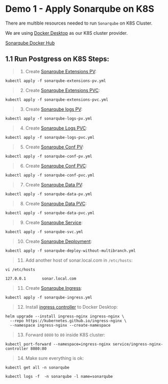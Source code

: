 # Demo 1 - Apply Sonarqube on K8S

There are multible resources needed to run `Sonarqube` on K8S Cluster.

We are using [Docker Desktop](https://www.docker.com/products/docker-desktop/) as our K8S cluster provider.

[Sonarqube Docker Hub](https://hub.docker.com/_/sonarqube)

## 1.1 Run Postgress on K8S Steps:

> 1. Create [Sonarqube Extensions PV](sonarqube-extensions-pv.yml):

```
kubectl apply -f sonarqube-extensions-pv.yml
```
> 2. Create [Sonarqube Extensions PVC](sonarqube-extensions-pvc.yml):
```
kubectl apply -f sonarqube-extensions-pvc.yml
```
> 3. Create [Sonarqube logs PV](sonarqube-logs-pv.yml):

```
kubectl apply -f sonarqube-logs-pv.yml
```
> 4. Create [Sonarqube Logs PVC](sonarqube-logs-pvc.yml):
```
kubectl apply -f sonarqube-logs-pvc.yml
```
> 5. Create [Sonarqube Conf PV](sonarqube-conf-pv.yml):

```
kubectl apply -f sonarqube-conf-pv.yml
```
> 6. Create [Sonarqube Conf PVC](sonarqube-conf-pvc.yml):
```
kubectl apply -f sonarqube-conf-pvc.yml
```
> 7. Create [Sonarqube Data PV](sonarqube-data-pv.yml):

```
kubectl apply -f sonarqube-data-pv.yml
```
> 8. Create [Sonarqube Data PVC](sonarqube-data-pvc.yml):
```
kubectl apply -f sonarqube-data-pvc.yml
```
> 9. Create [Sonarqube Service](sonarqube-svc.yml):
```
kubectl apply -f sonarqube-svc.yml
```
> 10. Create [Sonarqube Deployment](sonarqube-deploy-without-multibranch):
```
kubectl apply -f sonarqube-deploy-without-multibranch.yml
```
> 11. Add another host of sonar.local.com in `/etc/hosts`:
```
vi /etc/hosts

127.0.0.1       sonar.local.com
```
> 11. Create [Sonarqube Ingress](sonarqube-ingress.yml):
```
kubectl apply -f sonarqube-ingress.yml
```
> 12. Install [ingress controller](https://kubernetes.github.io/ingress-nginx/deploy/#docker-for-mac) to Docker Desktop:
```
helm upgrade --install ingress-nginx ingress-nginx \                              
  --repo https://kubernetes.github.io/ingress-nginx \
  --namespace ingress-nginx --create-namespace
```
> 13. Forward `8080` to `80` inside K8S cluster:
```
kubectl port-forward --namespace=ingress-nginx service/ingress-nginx-controller 8080:80 
```
> 14. Make sure everything is ok:
```
kubectl get all -n sonarqube 

kubectl logs -f  -n sonarqube -l name=sonarqube
```